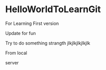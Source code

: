 # HelloWorldToLearnGit
For Learning
First version

Update for fun

Try to do something strangth
jlkjlkjlkjlkjlk

From local

server
